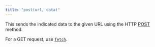 ```yaml
---
title: "post(url, data)"
---
```


This sends the indicated data to the given URL using the HTTP [POST](https://developer.mozilla.org/en-US/docs/Web/HTTP/Methods/POST) method.

For a GET request, use [`fetch`](fetch.html).
